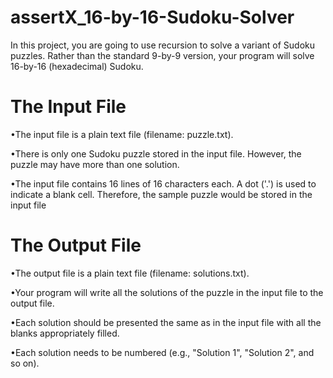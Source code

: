 # assertX_16-by-16-Sudoku-Solver
In this project, you are going to use recursion to solve a variant of Sudoku puzzles.  Rather than the standard 9-by-9 version, your program will solve 16-by-16 (hexadecimal) Sudoku.

# The Input File
•The input file is a plain text file (filename: puzzle.txt).

•There is only one Sudoku puzzle stored in the input file.  However, the puzzle may have more than one solution.

•The input file contains 16 lines of 16 characters each.  A dot ('.') is used to indicate a blank cell.  Therefore, the sample puzzle would be stored in the input file


# The Output File
•The output file is a plain text file (filename: solutions.txt).

•Your program will write all the solutions of the puzzle in the input file to the output file.

•Each solution should be presented the same as in the input file with all the blanks appropriately filled.

•Each solution needs to be numbered (e.g., "Solution 1", "Solution 2", and so on).
